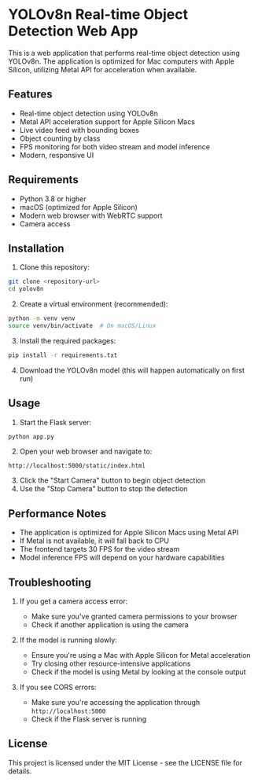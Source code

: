 # YOLOv8n Real-time Object Detection Web App

This is a web application that performs real-time object detection using YOLOv8n. The application is optimized for Mac computers with Apple Silicon, utilizing Metal API for acceleration when available.

## Features

- Real-time object detection using YOLOv8n
- Metal API acceleration support for Apple Silicon Macs
- Live video feed with bounding boxes
- Object counting by class
- FPS monitoring for both video stream and model inference
- Modern, responsive UI

## Requirements

- Python 3.8 or higher
- macOS (optimized for Apple Silicon)
- Modern web browser with WebRTC support
- Camera access

## Installation

1. Clone this repository:
```bash
git clone <repository-url>
cd yolov8n
```

2. Create a virtual environment (recommended):
```bash
python -m venv venv
source venv/bin/activate  # On macOS/Linux
```

3. Install the required packages:
```bash
pip install -r requirements.txt
```

4. Download the YOLOv8n model (this will happen automatically on first run)

## Usage

1. Start the Flask server:
```bash
python app.py
```

2. Open your web browser and navigate to:
```
http://localhost:5000/static/index.html
```

3. Click the "Start Camera" button to begin object detection
4. Use the "Stop Camera" button to stop the detection

## Performance Notes

- The application is optimized for Apple Silicon Macs using Metal API
- If Metal is not available, it will fall back to CPU
- The frontend targets 30 FPS for the video stream
- Model inference FPS will depend on your hardware capabilities

## Troubleshooting

1. If you get a camera access error:
   - Make sure you've granted camera permissions to your browser
   - Check if another application is using the camera

2. If the model is running slowly:
   - Ensure you're using a Mac with Apple Silicon for Metal acceleration
   - Try closing other resource-intensive applications
   - Check if the model is using Metal by looking at the console output

3. If you see CORS errors:
   - Make sure you're accessing the application through `http://localhost:5000`
   - Check if the Flask server is running

## License

This project is licensed under the MIT License - see the LICENSE file for details. 